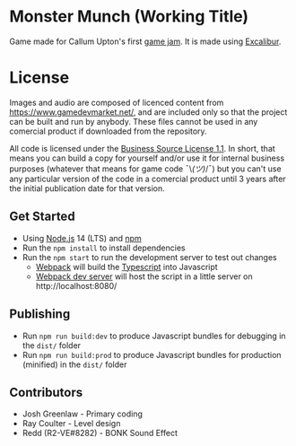 # Monster Munch (Working Title)
Game made for Callum Upton's first [game jam](https://itch.io/jam/callum-uptons-game-jam). It is made using [Excalibur](https://excaliburjs.com/).

# License
Images and audio are composed of licenced content from https://www.gamedevmarket.net/, and are included only so that the project can be built and run by anybody. These files cannot be used in any comercial product if downloaded from the repository.

All code is licensed under the [Business Source License 1.1](https://mariadb.com/bsl11/). In short, that means you can build a copy for yourself and/or use it for internal business purposes (whatever that means for game code ¯\\_(ツ)_/¯) but you can't use any particular version of the code in a comercial product until 3 years after the initial publication date for that version.

## Get Started

* Using [Node.js](https://nodejs.org/en/) 14 (LTS) and [npm](https://www.npmjs.com/)
* Run the `npm install` to install dependencies
* Run the `npm start` to run the development server to test out changes
   * [Webpack](https://webpack.js.org/) will build the [Typescript](https://www.typescriptlang.org/) into Javascript
   * [Webpack dev server](https://webpack.js.org/configuration/dev-server/) will host the script in a little server on http://localhost:8080/

## Publishing

* Run `npm run build:dev` to produce Javascript bundles for debugging in the `dist/` folder
* Run `npm run build:prod` to produce Javascript bundles for production (minified) in the `dist/` folder

## Contributors
* Josh Greenlaw - Primary coding
* Ray Coulter - Level design
* Redd (R2-VE#8282) - BONK Sound Effect
